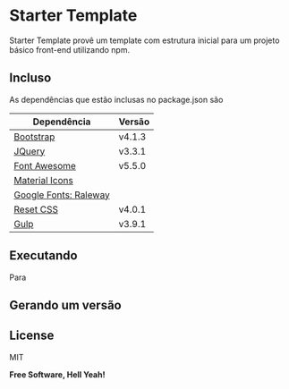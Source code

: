 # Starter Template

Starter Template provê um template com estrutura inicial para um projeto básico front-end utilizando npm.

## Incluso
 
As dependências que estão inclusas no package.json são 

| Dependência | Versão |
| ------ | ------ |
| [Bootstrap][Bootstrap] | v4.1.3 | 
| [JQuery][JQuery] | v3.3.1 | 
| [Font Awesome][FontAwesome] | v5.5.0 | 
| [Material Icons][MaterialIcons] | 
| [Google Fonts: Raleway][GoogleFonts_Raleway] |
| [Reset CSS][ResetCSS] | v4.0.1 | 
| [Gulp][Gulp] | v3.9.1 | 

## Executando

Para

## Gerando um versão


License
----

MIT


**Free Software, Hell Yeah!**


[Bootstrap]: <https://getbootstrap.com/>
[JQuery]: <https://jquery.com/>
[FontAwesome]: <https://fontawesome.com/>
[MaterialIcons]: <https://material.io/tools/icons/?style=baseline>
[GoogleFonts_Raleway]: <https://fonts.google.com/specimen/Raleway?selection.family=Raleway>
[ResetCSS]: <http://meyerweb.com/eric/tools/css/reset/>
[Gulp]: <https://gulpjs.com/>